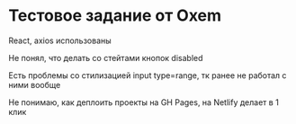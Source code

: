# Тестовое задание от Oxem

React, axios использованы

Не понял, что делать со стейтами кнопок disabled

Есть проблемы со стилизацией input type=range, тк ранее не работал с ними вообще

Не понимаю, как деплоить проекты на GH Pages, на Netlify делает в 1 клик
